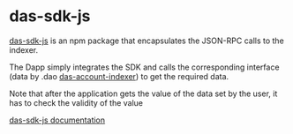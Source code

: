 # das-sdk-js

[das-sdk-js](../../overview/faq/registration-related/can-i-register-a-sub-account.md) is an npm package that encapsulates the JSON-RPC calls to the indexer.

The Dapp simply integrates the SDK and calls the corresponding interface (data by .dao [das-account-indexer](../../overview/faq/registration-related/can-i-register-a-sub-account.md)) to get the required data.

Note that after the application gets the value of the data set by the user, it has to check the validity of the value

[das-sdk-js documentation](../../overview/faq/registration-related/can-i-register-a-sub-account.md)
